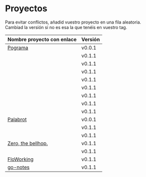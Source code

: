 # Proyectos

Para evitar conflictos, añadid vuestro proyecto en una fila
aleatoria. Cambiad la versión si no es esa la que tenéis en vuestro tag.

| Nombre proyecto con enlace                                                         | Versión |
|------------------------------------------------------------------------------------|---------|
| [Pograma](https://github.com/Phyton-es-mi-typo/pograma)                            | v0.0.1  |
|                                                                                    | v0.1.1  |
|                                                                                    | v0.1.1  |
|                                                                                    | v0.1.1  |
|                                                                                    | v0.1.1  |
|                                                                                    | v0.1.1  |
|                                                                                    | v0.1.1  |
|                                                                                    | v0.1.1  |
|                                                                                    | v0.1.1  |
|  [Palabrot](https://github.com/ScalaBot-Team/PalaBrot)                             | v0.0.1  |
|                                                                                    | v0.1.1  |
|                                                                                    | v0.1.1  |
|    [Zero, the bellhop.](https://github.com/monium/zero)                            | v0.1.1  |
|                                                                                    | v0.1.1  |
|    [FloWorking](https://github.com/PalomitaTeam/FloWorking)                        | v0.1.1  | 
|    [go-notes](https://github.com/Golang-EC/go-notes)                               | v0.1.1  |


